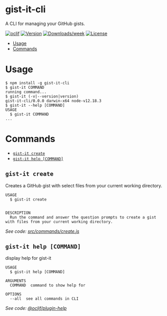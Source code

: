# gist-it-cli

A CLI for managing your GitHub gists.

[![oclif](https://img.shields.io/badge/cli-oclif-brightgreen.svg)](https://oclif.io)
[![Version](https://img.shields.io/npm/v/gist-it-cli.svg)](https://npmjs.org/package/gist-it-cli)
[![Downloads/week](https://img.shields.io/npm/dw/gist-it-cli.svg)](https://npmjs.org/package/gist-it-cli)
[![License](https://img.shields.io/npm/l/gist-it-cli.svg)](https://github.com/cli/gist-it-cli/blob/master/package.json)

<!-- toc -->

- [Usage](#usage)
- [Commands](#commands)
<!-- tocstop -->

# Usage

<!-- usage -->

```sh-session
$ npm install -g gist-it-cli
$ gist-it COMMAND
running command...
$ gist-it (-v|--version|version)
gist-it-cli/0.0.0 darwin-x64 node-v12.18.3
$ gist-it --help [COMMAND]
USAGE
  $ gist-it COMMAND
...
```

<!-- usagestop -->

# Commands

<!-- commands -->

- [`gist-it create`](#gist-it-create)
- [`gist-it help [COMMAND]`](#gist-it-help-command)

## `gist-it create`

Creates a GitHub gist with select files from your current working directory.

```
USAGE
  $ gist-it create


DESCRIPTION
  Run the command and answer the question prompts to create a gist with files from your current working directory.
```

_See code: [src/commands/create.js](https://github.com/cli/gist-it-cli/blob/v0.0.0/src/commands/create.js)_

## `gist-it help [COMMAND]`

display help for gist-it

```
USAGE
  $ gist-it help [COMMAND]

ARGUMENTS
  COMMAND  command to show help for

OPTIONS
  --all  see all commands in CLI
```

_See code: [@oclif/plugin-help](https://github.com/oclif/plugin-help/blob/v3.2.0/src/commands/help.ts)_

<!-- commandsstop -->
